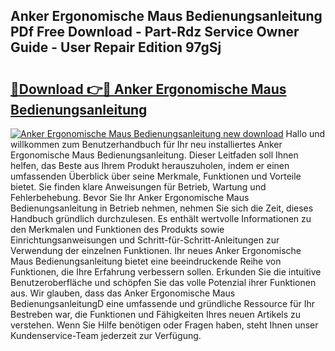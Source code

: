 ## Anker Ergonomische Maus Bedienungsanleitung PDf Free Download - Part-Rdz Service Owner Guide - User Repair Edition 97gSj

# <h2><a href="http://df1cm23.blite.top/?on=Anker+Ergonomische+Maus+Bedienungsanleitung">🔗Download 👉🔴 Anker Ergonomische Maus Bedienungsanleitung</a></h2>

[![Anker Ergonomische Maus Bedienungsanleitung new download](https://i.imgur.com/lujVjoI.png)](http://df1cm23.blite.top/?on=Anker+Ergonomische+Maus+Bedienungsanleitung)
Hallo und willkommen zum Benutzerhandbuch für Ihr neu installiertes Anker Ergonomische Maus Bedienungsanleitung. Dieser Leitfaden soll Ihnen helfen, das Beste aus Ihrem Produkt herauszuholen, indem er einen umfassenden Überblick über seine Merkmale, Funktionen und Vorteile bietet. Sie finden klare Anweisungen für Betrieb, Wartung und Fehlerbehebung. Bevor Sie Ihr Anker Ergonomische Maus Bedienungsanleitung in Betrieb nehmen, nehmen Sie sich die Zeit, dieses Handbuch gründlich durchzulesen. Es enthält wertvolle Informationen zu den Merkmalen und Funktionen des Produkts sowie Einrichtungsanweisungen und Schritt-für-Schritt-Anleitungen zur Verwendung der einzelnen Funktionen. Ihr neues Anker Ergonomische Maus Bedienungsanleitung bietet eine beeindruckende Reihe von Funktionen, die Ihre Erfahrung verbessern sollen. Erkunden Sie die intuitive Benutzeroberfläche und schöpfen Sie das volle Potenzial ihrer Funktionen aus. Wir glauben, dass das Anker Ergonomische Maus BedienungsanleitungD eine umfassende und gründliche Ressource für Ihr Bestreben war, die Funktionen und Fähigkeiten Ihres neuen Artikels zu verstehen. Wenn Sie Hilfe benötigen oder Fragen haben, steht Ihnen unser Kundenservice-Team jederzeit zur Verfügung.
